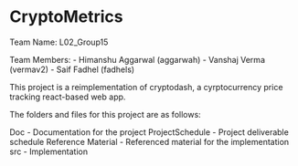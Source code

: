 # CryptoMetrics

Team Name: L02_Group15

Team Members: 
    - Himanshu Aggarwal (aggarwah)
    - Vanshaj Verma (vermav2)
    - Saif Fadhel (fadhels)

This project is a reimplementation of cryptodash, a cyrptocurrency price tracking react-based web app.

The folders and files for this project are as follows:

Doc - Documentation for the project
ProjectSchedule - Project deliverable schedule
Reference Material - Referenced material for the implementation
src - Implementation
